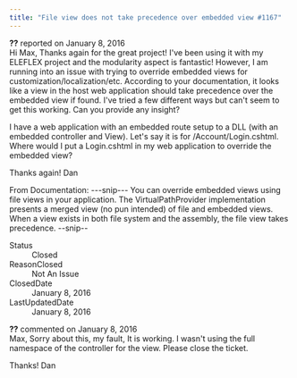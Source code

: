```yaml
---
title: "File view does not take precedence over embedded view #1167"
---
```

<div class="issue-report">
   <div class="issue-header"><b>??</b> reported on 
      <time datetime="2016-01-08T09:28:35.577-08:00" title="2016-01-08T09:28:35.577-08:00">January 8, 2016</time>
   </div>
   <div class="issue-message" markdown="1">Hi Max,
Thanks again for the great project! I've been using it with my ELEFLEX project and the modularity aspect is fantastic! However, I am running into an issue with trying to override embedded views for customization/localization/etc. According to your documentation, it looks like a view in the host web application should take precedence over the embedded view if found. I've tried a few different ways but can't seem to get this working. Can you provide any insight?

I have a web application with an embedded route setup to a DLL (with an embedded controller and View). Let's say it is for /Account/Login.cshtml. Where would I put a Login.cshtml in my web application to override the embedded view?

Thanks again!
Dan


From Documentation:
---snip---
You can override embedded views using file views in your application. The VirtualPathProvider implementation presents a merged view (no pun intended) of file and embedded views. When a view exists in both file system and the assembly, the file view takes precedence.
--snip--
      
   </div>
   <div class="issue-footer">
      <dl>
         <dt>Status</dt>
         <dd>Closed</dd>
         <dt>ReasonClosed</dt>
         <dd>Not An Issue</dd>
         <dt>ClosedDate</dt>
         <dd>
            <time datetime="2016-01-08T13:06:50.72-08:00" title="2016-01-08T13:06:50.72-08:00">January 8, 2016</time>
         </dd>
         <dt>LastUpdatedDate</dt>
         <dd>
            <time datetime="2016-01-08T13:06:50.72-08:00" title="2016-01-08T13:06:50.72-08:00">January 8, 2016</time>
         </dd>
      </dl>
   </div>
</div>
<div id="comment-195206" class="issue-comment">
   <div class="issue-header"><b>??</b> commented on 
      <time datetime="2016-01-08T09:51:37.16-08:00" title="2016-01-08T09:51:37.16-08:00">January 8, 2016</time>
   </div>
   <div class="issue-message" markdown="1">Max,
Sorry about this, my fault,  It is working. I wasn't using the full namespace of the controller for the view. Please close the ticket.

Thanks!
Dan
      
   </div>
</div>